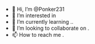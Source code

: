 - 👋 Hi, I’m @Ponker231
- 👀 I’m interested in 
- 🌱 I’m currently learning ..
- 💞️ I’m looking to collaborate on .
- 📫 How to reach me .

<!---
Ponker231/Ponker231 is a ✨ special ✨ repository because its `README.md` (this file) appears on your GitHub profile.
You can click the Preview link to take a look at your changes.
--->
